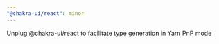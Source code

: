 ```yaml
---
"@chakra-ui/react": minor
---
```


Unplug @chakra-ui/react to facilitate type generation in Yarn PnP mode
